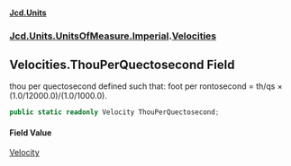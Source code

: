 #### [Jcd.Units](index.md 'index')

### [Jcd.Units.UnitsOfMeasure.Imperial](Jcd.Units.UnitsOfMeasure.Imperial.md 'Jcd.Units.UnitsOfMeasure.Imperial').[Velocities](Velocities.md 'Jcd.Units.UnitsOfMeasure.Imperial.Velocities')

## Velocities.ThouPerQuectosecond Field

thou per quectosecond defined such that: foot per rontosecond = th/qs × (1.0/12000.0)/(1.0/1000.0).

```csharp
public static readonly Velocity ThouPerQuectosecond;
```

#### Field Value

[Velocity](Velocity.md 'Jcd.Units.UnitTypes.Velocity')